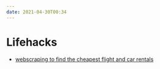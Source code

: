 ```yaml
---
date: 2021-04-30T00:34
---
```


# Lifehacks

- [webscraping to find the cheapest flight and car rentals](https://benbernardblog.com/how-i-booked-my-absolutely-cheapest-one-month-trip-ever/)
